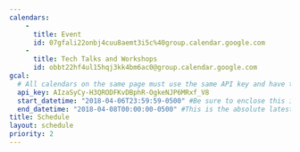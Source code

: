 ```yaml
---
calendars:
    -
      title: Event
      id: 07gfali22onbj4cuu8aemt3i5c%40group.calendar.google.com
    -
      title: Tech Talks and Workshops
      id: obbt22hf4ul15hqj3kk4bm6ac0@group.calendar.google.com
gcal:
  # All calendars on the same page must use the same API key and have the same start/end dates/times
  api_key: AIzaSyCy-H3QRODFKvDBphR-OgkeNJP6MRxf_V8
  start_datetime: "2018-04-06T23:59:59-0500" #Be sure to enclose this in quotes so Jekyll doesn't interpret as a Date!
  end_datetime: "2018-04-08T00:00:00-0500" #This is the absolute latest start time to include an event on the page.  The timestamp is exclusive, meaning that to include events at 3:00 PM, you would write T15:01:00 (includes events starting as late as 15:00:59)
title: Schedule
layout: schedule
priority: 2
---
```

